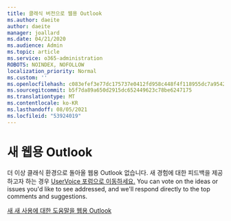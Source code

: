 ```yaml
---
title: 클래식 버전으로 웹용 Outlook
ms.author: daeite
author: daeite
manager: joallard
ms.date: 04/21/2020
ms.audience: Admin
ms.topic: article
ms.service: o365-administration
ROBOTS: NOINDEX, NOFOLLOW
localization_priority: Normal
ms.custom: ''
ms.openlocfilehash: c083efef3e77dc175737e0412fd958c448f4f118955dc7a95427dab831ccbe4d
ms.sourcegitcommit: b5f7da89a650d2915dc652449623c78be6247175
ms.translationtype: MT
ms.contentlocale: ko-KR
ms.lasthandoff: 08/05/2021
ms.locfileid: "53924019"
---
```

# <a name="the-new-outlook-on-the-web"></a>새 웹용 Outlook

더 이상 클래식 환경으로 돌아올 웹용 Outlook 없습니다. 새 경험에 대한 피드백을 제공하고자 하는 경우 [UserVoice 포럼으로 이동하세요.](https://go.microsoft.com/fwlink/?linkid=2103182) You can vote on the ideas or issues you'd like to see addressed, and we'll respond directly to the top comments and suggestions.

[새 새 사용에 대한 도움말을 웹용 Outlook](https://support.office.com/article/017014cd-2ad0-41ab-8473-6bd8c349d4f8)